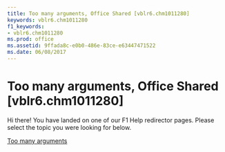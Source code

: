 ```yaml
---
title: Too many arguments, Office Shared [vblr6.chm1011280]
keywords: vblr6.chm1011280
f1_keywords:
- vblr6.chm1011280
ms.prod: office
ms.assetid: 9ffada8c-e0b0-486e-83ce-e63447471522
ms.date: 06/08/2017
---
```



# Too many arguments, Office Shared [vblr6.chm1011280]

Hi there! You have landed on one of our F1 Help redirector pages. Please select the topic you were looking for below.

[Too many arguments](http://msdn.microsoft.com/library/38c3f171-5c16-3c48-0548-5bc2610afa41%28Office.15%29.aspx)

